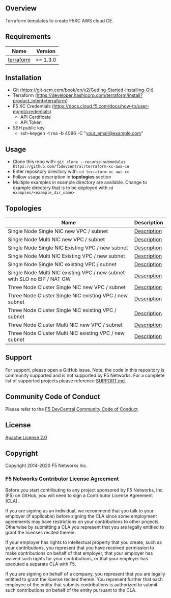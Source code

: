 ## Overview

Terraform templates to create F5XC AWS cloud CE.

## Requirements

| Name                                                                                     | Version   |
|------------------------------------------------------------------------------------------|-----------|
| <a name="requirement_terraform"></a> [terraform](https://github.com/hashicorp/terraform) | \>= 1.3.0 |

## Installation

- Git (https://git-scm.com/book/en/v2/Getting-Started-Installing-Git)
- Terraform (https://developer.hashicorp.com/terraform/install?product_intent=terraform)
- F5 XC Credentials (https://docs.cloud.f5.com/docs/how-to/user-mgmt/credentials)
    * API Certificate
    * API Token
- SSH public key
    * ssh-keygen -t rsa -b 4096 -C "your_email@example.com"

## Usage

- Clone this repo with: `git clone --recurse-submodules https://github.com/f5devcentral/terraform-xc-aws-ce`
- Enter repository directory with: `cd terraform-xc-aws-ce`
- Follow usage description in __topologies__ section
- Multiple examples in example directory are available. Change to example directory that is to be deployed
  with `cd examples/<example_dir_name>`

## Topologies

| Name                                                                     | Description                                                                                  |
|--------------------------------------------------------------------------|----------------------------------------------------------------------------------------------|
| Single Node Single NIC new VPC / subnet                                  | [Description](examples/single_node_single_nic_new_vpc_new_subnet/README.md)                  |
| Single Node Multi NIC new VPC / subnet                                   | [Description](examples/single_node_multi_nic_new_vpc_new_subnet/README.md)                   |
| Single Node Single NIC Existing VPC / new subnet                         | [Description](examples/single_node_single_nic_existing_vpc_new_subnet/README.md)             |
| Single Node Multi NIC Existing VPC / new subnet                          | [Description](examples/single_node_multi_nic_existing_vpc_new_subnet/README.md)              |
| Single Node Single NIC existing VPC / subnet                             | [Description](examples/single_node_single_nic_existing_vpc_existing_subnet/README.md)        |
| Single Node Multi NIC existing VPC / new subnet with SLO no EIP / NAT GW | [Description](examples/single_node_multi_nic_existing_vpc_new_subnet_nat_no_eip/README.md)   | 
| Three Node Cluster Single NIC new VPC / subnet                           | [Description](examples/three_node_cluster_single_nic_new_vpc_new_subnet/README.md)           |
| Three Node Cluster Single NIC existing VPC / new subnet                  | [Description](examples/three_node_cluster_single_nic_existing_vpc_new_subnet/README.md)      |
| Three Node Cluster Single NIC existing VPC / subnet                      | [Description](examples/three_node_cluster_single_nic_existing_vpc_existing_subnet/README.md) |
| Three Node Cluster Multi NIC new VPC / subnet                            | [Description](examples/three_node_cluster_multi_nic_new_vpc_new_subnet/README.md)            |
| Three Node Cluster Multi NIC existing VPC / new subnet                   | [Description](examples/three_node_cluster_multi_nic_existing_vpc_new_subnet/README.md)       |

## Support

For support, please open a GitHub issue. Note, the code in this repository is community supported and is not supported
by F5 Networks. For a complete list of supported projects please reference [SUPPORT.md](SUPPORT.md).

## Community Code of Conduct

Please refer to the [F5 DevCentral Community Code of Conduct](code_of_conduct.md).

## License

[Apache License 2.0](LICENSE)

## Copyright

Copyright 2014-2020 F5 Networks Inc.

### F5 Networks Contributor License Agreement

Before you start contributing to any project sponsored by F5 Networks, Inc. (F5) on GitHub, you will need to sign a
Contributor License Agreement (CLA).

If you are signing as an individual, we recommend that you talk to your employer (if applicable) before signing the CLA
since some employment agreements may have restrictions on your contributions to other projects.
Otherwise by submitting a CLA you represent that you are legally entitled to grant the licenses recited therein.

If your employer has rights to intellectual property that you create, such as your contributions, you represent that you
have received permission to make contributions on behalf of that employer, that your employer has waived such rights for
your contributions, or that your employer has executed a separate CLA with F5.

If you are signing on behalf of a company, you represent that you are legally entitled to grant the license recited
therein.
You represent further that each employee of the entity that submits contributions is authorized to submit such
contributions on behalf of the entity pursuant to the CLA.

